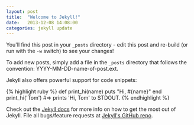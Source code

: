 ```yaml
---
layout: post
title:  "Welcome to Jekyll!"
date:   2013-12-08 14:08:00
categories: jekyll update
---
```


You'll find this post in your `_posts` directory - edit this post and re-build (or run with the `-w` switch) to see your changes!

To add new posts, simply add a file in the `_posts` directory that follows the convention: YYYY-MM-DD-name-of-post.ext.

Jekyll also offers powerful support for code snippets:

{% highlight ruby %}
def print_hi(name)
  puts "Hi, #{name}"
end
print_hi('Tom')
#=> prints 'Hi, Tom' to STDOUT.
{% endhighlight %}

Check out the [Jekyll docs][jekyll] for more info on how to get the most out of Jekyll. File all bugs/feature requests at [Jekyll's GitHub repo][jekyll-gh].

[jekyll-gh]: https://github.com/mojombo/jekyll
[jekyll]:    http://jekyllrb.com
